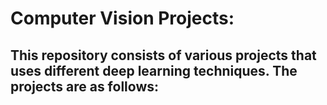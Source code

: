 
# Computer Vision Projects:
This repository consists of various projects that uses different deep learning techniques. The projects are as follows:
  -
